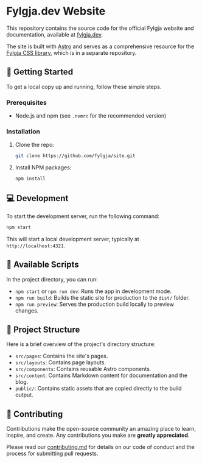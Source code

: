 # Fylgja.dev Website

This repository contains the source code for the official Fylgja website and documentation,
available at [fylgja.dev](https://fylgja.dev).

The site is built with [Astro](https://astro.build/)
and serves as a comprehensive resource for the [Fylgja CSS library](https://github.com/fylgja/fylgja),
which is in a separate repository.

## 🚀 Getting Started

To get a local copy up and running, follow these simple steps.

### Prerequisites

- Node.js and npm (see `.nvmrc` for the recommended version)

### Installation

1.  Clone the repo:
    ```sh
    git clone https://github.com/fylgja/site.git
    ```
2.  Install NPM packages:
    ```sh
    npm install
    ```

## 💻 Development

To start the development server, run the following command:

```sh
npm start
```

This will start a local development server, typically at `http://localhost:4321`.

## 📜 Available Scripts

In the project directory, you can run:

-   `npm start` or `npm run dev`: Runs the app in development mode.
-   `npm run build`: Builds the static site for production to the `dist/` folder.
-   `npm run preview`: Serves the production build locally to preview changes.

## 📂 Project Structure

Here is a brief overview of the project's directory structure:

-   `src/pages`: Contains the site's pages.
-   `src/layouts`: Contains page layouts.
-   `src/components`: Contains reusable Astro components.
-   `src/content`: Contains Markdown content for documentation and the blog.
-   `public/`: Contains static assets that are copied directly to the build output.

## 🤝 Contributing

Contributions make the open-source community an amazing place to learn, inspire, and create.
Any contributions you make are **greatly appreciated**.

Please read our [contributing.md](./.github/contributing.md)
for details on our code of conduct and the process for submitting pull requests.
